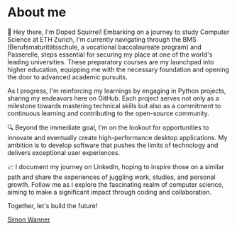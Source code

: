 # About me

👋 Hey there, I'm Doped Squirrel! Embarking on a journey to study Computer Science at ETH Zurich, I'm currently navigating through the BMS (Berufsmaturitätsschule, a vocational baccalaureate program) and Passerelle, steps essential for securing my place at one of the world's leading universities. These preparatory courses are my launchpad into higher education, equipping me with the necessary foundation and opening the door to advanced academic pursuits.

As I progress, I'm reinforcing my learnings by engaging in Python projects, sharing my endeavors here on GitHub. Each project serves not only as a milestone towards mastering technical skills but also as a commitment to continuous learning and contributing to the open-source community.

🔍 Beyond the immediate goal, I'm on the lookout for opportunities to innovate and eventually create high-performance desktop applications. My ambition is to develop software that pushes the limits of technology and delivers exceptional user experiences.

📈 I document my journey on LinkedIn, hoping to inspire those on a similar path and share the experiences of juggling work, studies, and personal growth. Follow me as I explore the fascinating realm of computer science, aiming to make a significant impact through coding and collaboration.

Together, let's build the future!

<script src="https://platform.linkedin.com/badges/js/profile.js" async defer type="text/javascript"></script>
<div class="badge-base LI-profile-badge" data-locale="de_DE" data-size="medium" data-theme="dark" data-type="VERTICAL" data-vanity="simon-wanner-332ba92b1" data-version="v1"><a class="badge-base__link LI-simple-link" href="https://ch.linkedin.com/in/simon-wanner-332ba92b1?trk=profile-badge">Simon Wanner</a></div>
              

